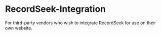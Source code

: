 RecordSeek-Integration
======================

For third-party vendors who wish to integrate RecordSeek for use on their own website.
